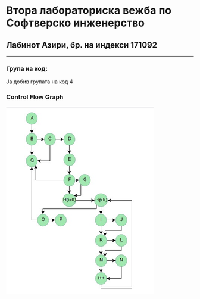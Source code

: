 # Втора лабораториска вежба по Софтверско инженерство

## Лабинот Азири, бр. на индекси 171092
___
### Група на код:
Ја добив групата на код 4
<br/>
### Control Flow Graph
<!--- Images -->
![Control Flow Graph](/images/CFG.jpg)
